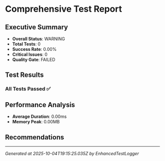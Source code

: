 # Comprehensive Test Report

## Executive Summary
- **Overall Status**: WARNING
- **Total Tests**: 0
- **Success Rate**: 0.00%
- **Critical Issues**: 0
- **Quality Gate**: FAILED

## Test Results
### All Tests Passed ✅

## Performance Analysis
- **Average Duration**: 0.00ms
- **Memory Peak**: 0.00MB

## Recommendations


---
*Generated at 2025-10-04T19:15:25.035Z by EnhancedTestLogger*